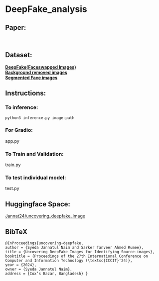 # DeepFake_analysis
## Paper:
<br/>

## Dataset:
[**DeepFake(Faceswapped Images)**](https://www.kaggle.com/datasets/syedajannatulnaim/deepfakeface-swapped-images-using-ffhq-dataset)<br/>
[**Background removed images**](https://www.kaggle.com/datasets/syedajannatulnaim/background-removed-images-of-ffhq-dataset?select=flickr_remb)<br/>
[**Segmented Face images**](https://www.kaggle.com/datasets/syedajannatulnaim/background-removed-images-of-ffhq-dataset?select=segmented_face)<br/>

## Instructions:
### To inference:
```
python3 inference.py image-path
```

### For Gradio:

app.py


### To Train and Validation:

train.py

### To test individual model:
test.py

## Huggingface Space:
[Jannat24/uncovering_deepfake_image](https://huggingface.co/spaces/Jannat24/uncovering_deepfake_image) <br/>

## BibTeX

```
@InProceedings{uncovering-deepfake,
author = {Syeda Jannatul Naim and Sarker Tanveer Ahmed Rumee},
title = {Uncovering DeepFake Images for Identifying Source-images},
booktitle = {Proceedings of the 27th International Conference on Computer and Information Technology (\textsc{ICCIT}'24)}, 
year = {2024}, 
owner = {Syeda Jannatul Naim}, 
address = {Cox’s Bazar, Bangladesh} }

```


